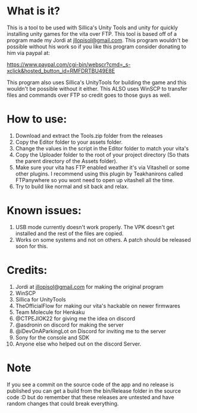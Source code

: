 # What is it?
This is a tool to be used with Sillica's Unity Tools and unity for quickly installing unity games for the vita over FTP.
This tool is based off of a program made my Jordi at jllopisol@gmail.com. This program wouldn't be possible without his work so if you like this program consider donating to him via paypal at: 

https://www.paypal.com/cgi-bin/webscr?cmd=_s-xclick&hosted_button_id=RMFDRTBU49E8E

This program also uses Sillica's UnityTools for building the game and this wouldn't be possible without it either.
This ALSO uses WinSCP to transfer files and commands over FTP so credit goes to those guys as well.

# How to use: 
1. Download and extract the Tools.zip folder from the releases
2. Copy the Editor folder to your assets folder.
3. Change the values in the script in the Editor folder to match your vita's
4. Copy the Uploader folder to the root of your project directory (So thats the parent directory of the Assets folder).
5. Make sure your vita has FTP enabled weather it's via Vitashell or some other plugins. I recommend using this plugin by Teakhanirons called FTPanywhere so you wont need to open up vitashell all the time.
6. Try to build like normal and sit back and relax.

# Known issues:
1. USB mode currently doesn't work properly. The VPK doesn't get installed and the rest of the files are copied.
2. Works on some systems and not on others. A patch should be released soon for this.

# Credits: 
1. Jordi at jllopisol@gmail.com for making the original program
1. WinSCP
1. Sillica for UnityTools
1. TheOfficialFlow for making our vita's hackable on newer firmwares
1. Team Molecule for Henkaku
1. @CTPEJIOK22 for giving me the idea on discord
1. @asdronin on discord for making the server
1. @iDevOnAParkingLot on Discord for inviting me to the server
1. Sony for the console and SDK
1. Anyone else who helped out on the discord Server.

# Note
If you see a commit on the source code of the app and no release is published you can get a build from the bin/Release folder in the source code :D
but do remember that these releases are untested and have random changes that could break everything.
